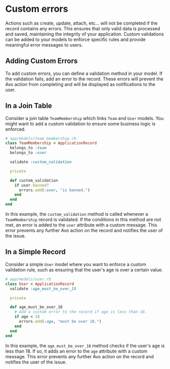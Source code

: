 # Custom errors

Actions such as create, update, attach, etc... will not be completed if the record contains any errors. This ensures that only valid data is processed and saved, maintaining the integrity of your application. Custom validations can be added to your models to enforce specific rules and provide meaningful error messages to users.

## Adding Custom Errors

To add custom errors, you can define a validation method in your model. If the validation fails, add an error to the record. These errors will prevent the Avo action from completing and will be displayed as notifications to the user.

## In a Join Table

Consider a join table `TeamMembership` which links `Team` and `User` models. You might want to add a custom validation to ensure some business logic is enforced.

```ruby
# app/models/team_membership.rb
class TeamMembership < ApplicationRecord
  belongs_to :team
  belongs_to :user

  validate :custom_validation

  private

  def custom_validation
    if user.banned?
      errors.add(:user, "is banned.")
    end
  end
end
```

In this example, the `custom_validation` method is called whenever a `TeamMembership` record is validated. If the conditions in this method are not met, an error is added to the `user` attribute with a custom message. This error prevents any further Avo action on the record and notifies the user of the issue.

## In a Simple Record

Consider a simple `User` model where you want to enforce a custom validation rule, such as ensuring that the user's age is over a certain value.

```ruby
# app/models/user.rb
class User < ApplicationRecord
  validate :age_must_be_over_18

  private

  def age_must_be_over_18
    # Add a custom error to the record if age is less than 18.
    if age < 18
      errors.add(:age, "must be over 18.")
    end
  end
end
```

In this example, the `age_must_be_over_18` method checks if the user's age is less than 18. If so, it adds an error to the `age` attribute with a custom message. This error prevents any further Avo action on the record and notifies the user of the issue.
